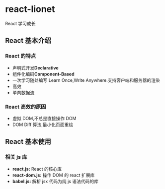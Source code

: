 # react-lionet

React 学习成长

## React 基本介绍

### React 的特点

- 声明式开发**Declarative**
- 组件化编码**Component-Based**
- 一次学习随处编写 Learn Once,Write Anywhere.支持客户端和服务器的渲染
- 高效
- 单向数据流

### React 高效的原因

- 虚拟 DOM,不总是直接操作 DOM
- DOM Diff 算法,最小化页面重绘

## React 基本使用

### 相关 js 库

- **react.js:** React 的核心库
- **react-dom.js:** 操作 DOM 的 react 扩展库
- **babel.js:** 解析 jsx 代码为纯 js 语法代码的库
